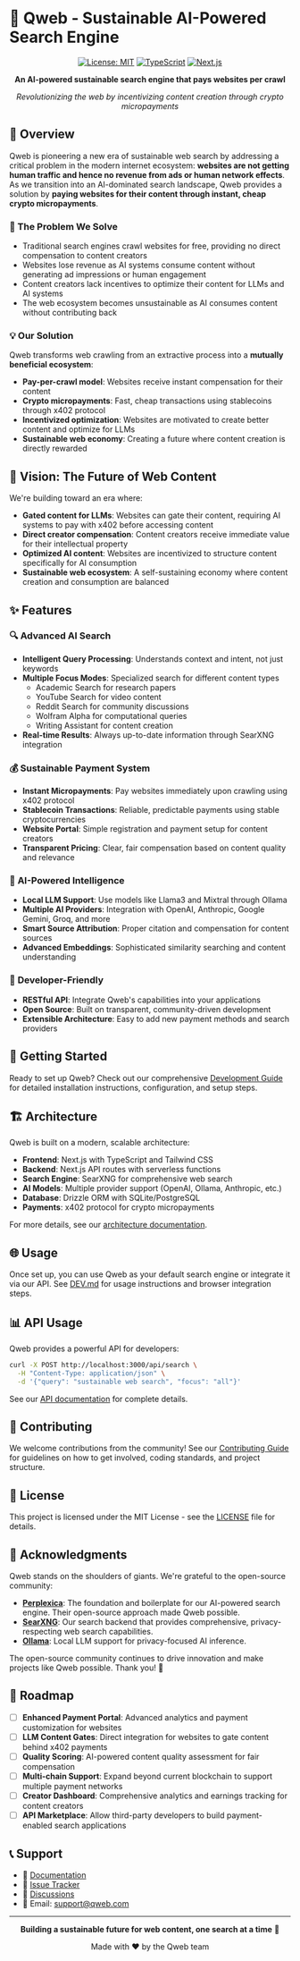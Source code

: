 # 🌱 Qweb - Sustainable AI-Powered Search Engine

<div align="center">

[![License: MIT](https://img.shields.io/badge/License-MIT-yellow.svg)](https://opensource.org/licenses/MIT)
[![TypeScript](https://img.shields.io/badge/TypeScript-007ACC?logo=typescript&logoColor=white)](https://typescriptlang.org)
[![Next.js](https://img.shields.io/badge/Next.js-000000?logo=next.js&logoColor=white)](https://nextjs.org)

**An AI-powered sustainable search engine that pays websites per crawl**

*Revolutionizing the web by incentivizing content creation through crypto micropayments*

</div>

## 🚀 Overview

Qweb is pioneering a new era of sustainable web search by addressing a critical problem in the modern internet ecosystem: **websites are not getting human traffic and hence no revenue from ads or human network effects**. As we transition into an AI-dominated search landscape, Qweb provides a solution by **paying websites for their content through instant, cheap crypto micropayments**.

### 🎯 The Problem We Solve

- Traditional search engines crawl websites for free, providing no direct compensation to content creators
- Websites lose revenue as AI systems consume content without generating ad impressions or human engagement
- Content creators lack incentives to optimize their content for LLMs and AI systems
- The web ecosystem becomes unsustainable as AI consumes content without contributing back

### 💡 Our Solution

Qweb transforms web crawling from an extractive process into a **mutually beneficial ecosystem**:

- **Pay-per-crawl model**: Websites receive instant compensation for their content
- **Crypto micropayments**: Fast, cheap transactions using stablecoins through x402 protocol
- **Incentivized optimization**: Websites are motivated to create better content and optimize for LLMs
- **Sustainable web economy**: Creating a future where content creation is directly rewarded

## 🔮 Vision: The Future of Web Content

We're building toward an era where:
- **Gated content for LLMs**: Websites can gate their content, requiring AI systems to pay with x402 before accessing content
- **Direct creator compensation**: Content creators receive immediate value for their intellectual property
- **Optimized AI content**: Websites are incentivized to structure content specifically for AI consumption
- **Sustainable web ecosystem**: A self-sustaining economy where content creation and consumption are balanced

## ✨ Features

### 🔍 **Advanced AI Search**
- **Intelligent Query Processing**: Understands context and intent, not just keywords
- **Multiple Focus Modes**: Specialized search for different content types
  - Academic Search for research papers
  - YouTube Search for video content
  - Reddit Search for community discussions
  - Wolfram Alpha for computational queries
  - Writing Assistant for content creation
- **Real-time Results**: Always up-to-date information through SearXNG integration

### 💰 **Sustainable Payment System**
- **Instant Micropayments**: Pay websites immediately upon crawling using x402 protocol
- **Stablecoin Transactions**: Reliable, predictable payments using stable cryptocurrencies
- **Website Portal**: Simple registration and payment setup for content creators
- **Transparent Pricing**: Clear, fair compensation based on content quality and relevance

### 🤖 **AI-Powered Intelligence**
- **Local LLM Support**: Use models like Llama3 and Mixtral through Ollama
- **Multiple AI Providers**: Integration with OpenAI, Anthropic, Google Gemini, Groq, and more
- **Smart Source Attribution**: Proper citation and compensation for content sources
- **Advanced Embeddings**: Sophisticated similarity searching and content understanding

### 🔧 **Developer-Friendly**
- **RESTful API**: Integrate Qweb's capabilities into your applications
- **Open Source**: Built on transparent, community-driven development
- **Extensible Architecture**: Easy to add new payment methods and search providers

## 🚀 Getting Started

Ready to set up Qweb? Check out our comprehensive [Development Guide](DEV.md) for detailed installation instructions, configuration, and setup steps.

## 🏗️ Architecture

Qweb is built on a modern, scalable architecture:

- **Frontend**: Next.js with TypeScript and Tailwind CSS
- **Backend**: Next.js API routes with serverless functions
- **Search Engine**: SearXNG for comprehensive web search
- **AI Models**: Multiple provider support (OpenAI, Ollama, Anthropic, etc.)
- **Database**: Drizzle ORM with SQLite/PostgreSQL
- **Payments**: x402 protocol for crypto micropayments

For more details, see our [architecture documentation](docs/architecture/README.md).

## 🌐 Usage

Once set up, you can use Qweb as your default search engine or integrate it via our API. See [DEV.md](DEV.md) for usage instructions and browser integration steps.

## 📊 API Usage

Qweb provides a powerful API for developers:

```bash
curl -X POST http://localhost:3000/api/search \
  -H "Content-Type: application/json" \
  -d '{"query": "sustainable web search", "focus": "all"}'
```

See our [API documentation](docs/API/SEARCH.md) for complete details.

## 🤝 Contributing

We welcome contributions from the community! See our [Contributing Guide](CONTRIBUTING.md) for guidelines on how to get involved, coding standards, and project structure.

## 📄 License

This project is licensed under the MIT License - see the [LICENSE](LICENSE) file for details.

## 🙏 Acknowledgments

Qweb stands on the shoulders of giants. We're grateful to the open-source community:

- **[Perplexica](https://github.com/ItzCrazyKns/Perplexica)**: The foundation and boilerplate for our AI-powered search engine. Their open-source approach made Qweb possible.
- **[SearXNG](https://github.com/searxng/searxng)**: Our search backend that provides comprehensive, privacy-respecting web search capabilities.
- **[Ollama](https://ollama.ai)**: Local LLM support for privacy-focused AI inference.

The open-source community continues to drive innovation and make projects like Qweb possible. Thank you! 🚀

## 🔮 Roadmap

- [ ] **Enhanced Payment Portal**: Advanced analytics and payment customization for websites
- [ ] **LLM Content Gates**: Direct integration for websites to gate content behind x402 payments
- [ ] **Quality Scoring**: AI-powered content quality assessment for fair compensation
- [ ] **Multi-chain Support**: Expand beyond current blockchain to support multiple payment networks
- [ ] **Creator Dashboard**: Comprehensive analytics and earnings tracking for content creators
- [ ] **API Marketplace**: Allow third-party developers to build payment-enabled search applications

## 📞 Support

- 📖 [Documentation](docs/)
- 🐛 [Issue Tracker](https://github.com/your-username/qweb/issues)
- 💬 [Discussions](https://github.com/your-username/qweb/discussions)
- 📧 Email: support@qweb.com

---

<div align="center">

**Building a sustainable future for web content, one search at a time** 🌱

Made with ❤️ by the Qweb team

</div>

